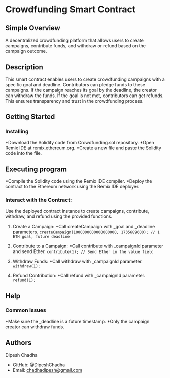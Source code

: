 # Crowdfunding Smart Contract
## Simple Overview
A decentralized crowdfunding platform that allows users to create campaigns, contribute funds, and withdraw or refund based on the campaign outcome.

## Description
This smart contract enables users to create crowdfunding campaigns with a specific goal and deadline. Contributors can pledge funds to these campaigns. If the campaign reaches its goal by the deadline, the creator can withdraw the funds. If the goal is not met, contributors can get refunds. This ensures transparency and trust in the crowdfunding process.

## Getting Started
### Installing
*Download the Solidity code from Crowdfunding.sol repository.
*Open Remix IDE at remix.ethereum.org.
*Create a new file and paste the Solidity code into the file.

## Executing program
*Compile the Solidity code using the Remix IDE compiler.
*Deploy the contract to the Ethereum network using the Remix IDE deployer.

### Interact with the Contract:
Use the deployed contract instance to create campaigns, contribute, withdraw, and refund using the provided functions.

1. Create a Campaign:
*Call createCampaign with _goal and _deadline parameters.
``
createCampaign(1000000000000000000, 1735689600); // 1 ETH goal, future deadline
``

2. Contribute to a Campaign:
*Call contribute with _campaignId parameter and send Ether.
``
contribute(1); // Send Ether in the value field
``

3. Withdraw Funds:
*Call withdraw with _campaignId parameter.
``
withdraw(1);
``
4. Refund Contribution:
*Call refund with _campaignId parameter.
``
refund(1);
``

## Help
### Common Issues
*Make sure the _deadline is a future timestamp.
*Only the campaign creator can withdraw funds.

## Authors
Dipesh Chadha
* GitHub: @DipeshChadha
* Email: chadhadipesh@gmail.com
